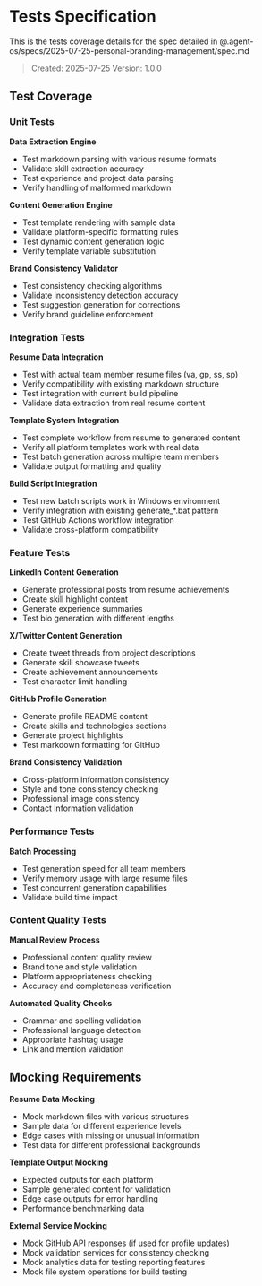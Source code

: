 # Tests Specification

This is the tests coverage details for the spec detailed in @.agent-os/specs/2025-07-25-personal-branding-management/spec.md

> Created: 2025-07-25
> Version: 1.0.0

## Test Coverage

### Unit Tests

**Data Extraction Engine**
- Test markdown parsing with various resume formats
- Validate skill extraction accuracy
- Test experience and project data parsing
- Verify handling of malformed markdown

**Content Generation Engine**
- Test template rendering with sample data
- Validate platform-specific formatting rules
- Test dynamic content generation logic
- Verify template variable substitution

**Brand Consistency Validator**
- Test consistency checking algorithms
- Validate inconsistency detection accuracy
- Test suggestion generation for corrections
- Verify brand guideline enforcement

### Integration Tests

**Resume Data Integration**
- Test with actual team member resume files (va, gp, ss, sp)
- Verify compatibility with existing markdown structure
- Test integration with current build pipeline
- Validate data extraction from real resume content

**Template System Integration**
- Test complete workflow from resume to generated content
- Verify all platform templates work with real data
- Test batch generation across multiple team members
- Validate output formatting and quality

**Build Script Integration**
- Test new batch scripts work in Windows environment
- Verify integration with existing generate_*.bat pattern
- Test GitHub Actions workflow integration
- Validate cross-platform compatibility

### Feature Tests

**LinkedIn Content Generation**
- Generate professional posts from resume achievements
- Create skill highlight content
- Generate experience summaries
- Test bio generation with different lengths

**X/Twitter Content Generation**
- Create tweet threads from project descriptions
- Generate skill showcase tweets
- Create achievement announcements
- Test character limit handling

**GitHub Profile Generation**
- Generate profile README content
- Create skills and technologies sections
- Generate project highlights
- Test markdown formatting for GitHub

**Brand Consistency Validation**
- Cross-platform information consistency
- Style and tone consistency checking
- Professional image consistency
- Contact information validation

### Performance Tests

**Batch Processing**
- Test generation speed for all team members
- Verify memory usage with large resume files
- Test concurrent generation capabilities
- Validate build time impact

### Content Quality Tests

**Manual Review Process**
- Professional content quality review
- Brand tone and style validation
- Platform appropriateness checking
- Accuracy and completeness verification

**Automated Quality Checks**
- Grammar and spelling validation
- Professional language detection
- Appropriate hashtag usage
- Link and mention validation

## Mocking Requirements

**Resume Data Mocking**
- Mock markdown files with various structures
- Sample data for different experience levels
- Edge cases with missing or unusual information
- Test data for different professional backgrounds

**Template Output Mocking**
- Expected outputs for each platform
- Sample generated content for validation
- Edge case outputs for error handling
- Performance benchmarking data

**External Service Mocking**
- Mock GitHub API responses (if used for profile updates)
- Mock validation services for consistency checking
- Mock analytics data for testing reporting features
- Mock file system operations for build testing
